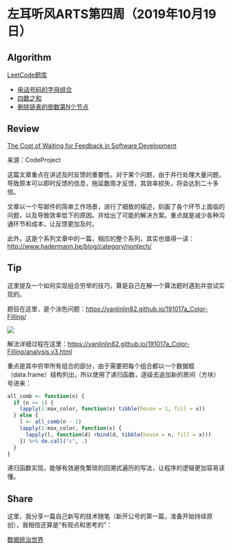 # 左耳听风ARTS第四周（2019年10月19日）

## Algorithm

[LeetCode题库](https://leetcode-cn.com/problemset/all/)

* [电话号码的字母组合](https://github.com/yanlinlin82/leetcode/blob/master/00017_letter-combinations-of-a-phone-number/191014-1.cpp)
* [四数之和](https://github.com/yanlinlin82/leetcode/blob/master/00018_4sum/191018-1.cpp)
* [删除链表的倒数第N个节点](https://github.com/yanlinlin82/leetcode/blob/master/00019_remove-nth-node-from-end-of-list/191019-1.cpp)

## Review

[The Cost of Waiting for Feedback in Software Development](https://www.codeproject.com/Articles/5247782/The-Cost-of-Waiting-for-Feedback-in-Software-Devel)

来源：CodeProject

这篇文章重点在讲述及时反馈的重要性。对于某个问题，由于并行处理大量问题，导致原本可以即时反馈的信息，拖延数周才反馈，其效率损失，将会达到二十多倍。

文章以一个写邮件的简单工作场景，进行了细致的描述，刻画了各个环节上面临的问题，以及导致效率低下的原因。并给出了可能的解决方案。重点就是减少各种沟通环节和成本，让反馈更加及时。

此外，这是个系列文章中的一篇，相应的整个系列，其实也值得一读： <http://www.hadermann.be/blog/category/nontech/>

## Tip

这里提及一个如何实现组合穷举的技巧，算是自己在解一个算法题时遇到并尝试实现的。            
                                                                                          
题目在这里，是个涂色问题：<https://yanlinlin82.github.io/191017a_Color-Filling/>          
                                                                                          
![](https://yanlinlin82.github.io/191017a_Color-Filling/problem.jpg)                      
                                                                                          
解法详细过程在这里：<https://yanlinlin82.github.io/191017a_Color-Filling/analysis.v3.html>

重点是其中穷举所有组合的部分，由于需要把每个组合都以一个数据框（data.frame）结构列出，所以使用了递归函数，逐级去追加新的房间（方块）号进来：

```r
all_comb <- function(n) {
  if (n <= 1) {
    lapply(1:max_color, function(x) tibble(house = 1, fill = x))
  } else {
    l <- all_comb(n - 1)
    lapply(1:max_color, function(x) {
      lapply(l, function(d) rbind(d, tibble(house = n, fill = x)))
    }) %>% do.call("c", .)
  }
}
```

递归函数实现，能够有效避免繁琐的回溯式遍历的写法，让程序的逻辑更加容易读懂。

## Share

这里，我分享一篇自己新写的技术随笔（新开公号的第一篇，准备开始持续原创），我相信还算是“有观点和思考的”：

[数据统治世界](https://github.com/yanlinlin82/bukaopuyanlun/blob/master/articles/191017-first.md)
